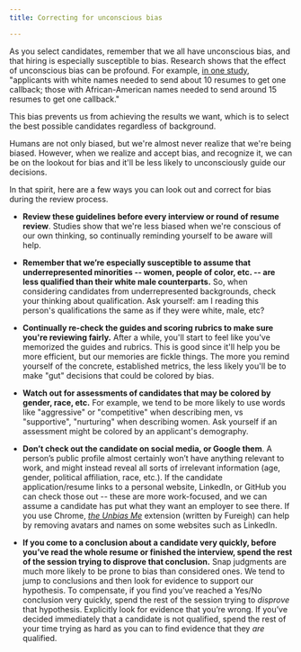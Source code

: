 ```yaml
---
title: Correcting for unconscious bias

---
```


As you select candidates, remember that we all have unconscious bias, and that hiring is especially susceptible to bias. Research shows that the effect of unconscious bias can be profound. For example, [in one study](https://www.nber.org/digest/sep03/w9873.html), "applicants with white names needed to send about 10 resumes to get one callback; those with African-American names needed to send around 15 resumes to get one callback."

This bias prevents us from achieving the results we want, which is to select the best possible candidates regardless of background.

Humans are not only biased, but we're almost never realize that we're being biased. However, when we realize and accept bias, and recognize it, we can be on the lookout for bias and it'll be less likely to unconsciously guide our decisions.

In that spirit, here are a few ways you can look out and correct for bias during the review process.

- **Review these guidelines before every interview or round of resume review**. Studies show that we're less biased when we're conscious of our own thinking, so continually reminding yourself to be aware will help.

- **Remember that we’re especially susceptible to assume that underrepresented minorities -- women, people of color, etc. -- are less qualified than their white male counterparts.** So, when considering candidates from underrepresented backgrounds, check your thinking about qualification. Ask yourself: am I reading this person's qualifications the same as if they were white, male, etc?

- **Continually re-check the guides and scoring rubrics to make sure you're reviewing fairly.** After a while, you'll start to feel like you've memorized the guides and rubrics. This is good since it'll help you be more efficient, but our memories are fickle things. The more you remind yourself of the concrete, established metrics, the less likely you'll be to make "gut" decisions that could be colored by bias.

- **Watch out for assessments of candidates that may be colored by gender, race, etc.** For example, we tend to be more likely to use words like "aggressive" or "competitive" when describing men, vs "supportive", "nurturing" when describing women. Ask yourself if an assessment might be colored by an applicant's demography.

- **Don’t check out the candidate on social media, or Google them**. A person’s public profile almost certainly won’t have anything relevant to work, and might instead reveal all sorts of irrelevant information (age, gender, political affiliation, race, etc.). If the candidate application/resume links to a personal website, LinkedIn, or GitHub you can check those out -- these are more work-focused, and we can assume a candidate has put what they want an employer to see there. If you use Chrome, [*the Unbias Me*](https://chrome.google.com/webstore/detail/unbias-me/bghhadboobnoikppffdojcebigmcgmam?hl=en) extension (written by Fureigh) can help by removing avatars and names on some websites such as LinkedIn.

- **If you come to a conclusion about a candidate very quickly, before you’ve read the whole resume or finished the interview, spend the rest of the session trying to disprove that conclusion.** Snap judgments are much more likely to be prone to bias than considered ones. We tend to jump to conclusions and then look for evidence to support our hypothesis. To compensate, if you find you’ve reached a Yes/No conclusion very quickly, spend the rest of the session trying to *disprove* that hypothesis. Explicitly look for evidence that you’re wrong. If you’ve decided immediately that a candidate is not qualified, spend the rest of your time trying as hard as you can to find evidence that they *are* qualified.

